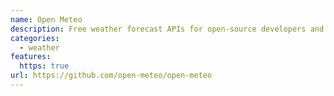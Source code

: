```yaml
---
name: Open Meteo
description: Free weather forecast APIs for open-source developers and non-commercial use.
categories:
  - weather
features:
  https: true
url: https://github.com/open-meteo/open-meteo
---
```

